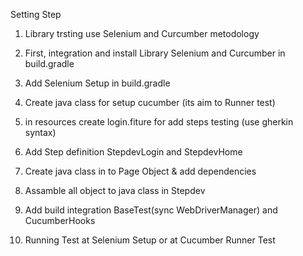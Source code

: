 Setting Step

1. Library trsting use Selenium and Curcumber metodology

2. First, integration and install Library Selenium and Curcumber in build.gradle

3. Add Selenium Setup in build.gradle 

4. Create java class for setup cucumber (its aim to Runner test)

5. in resources create login.fiture for add steps testing (use gherkin syntax)

6. Add Step definition StepdevLogin and StepdevHome

7. Create java class in to Page Object & add dependencies

8. Assamble all object to java class in Stepdev

9. Add build integration BaseTest(sync WebDriverManager) and CucumberHooks 

10. Running Test at Selenium Setup or at Cucumber Runner Test
